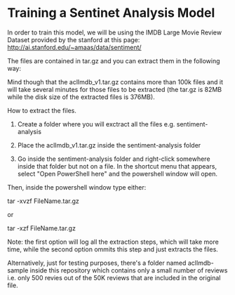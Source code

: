# Training a Sentinet Analysis Model

In order to train this model, we will be using the IMDB Large Movie Review Dataset provided by the stanford at this page: http://ai.stanford.edu/~amaas/data/sentiment/

The files are contained in tar.gz and you can extract them in the following way:

Mind though that the aclImdb_v1.tar.gz contains more than 100k files and it will take several minutes for those files to be extracted (the tar.gz is 82MB while the disk size of the extracted files is 376MB).

How to extract the files.

1. Create a folder where you will exctract all the files e.g. sentiment-analysis

2. Place the aclImdb_v1.tar.gz inside the sentiment-analysis folder

3. Go inside the sentiment-analysis folder and right-click somewhere inside that folder but not on a file. In the shortcut menu that appears, select "Open PowerShell here" and the powershell window will open.

Then, inside the powershell window type either:

tar -xvzf FileName.tar.gz

or 

tar -xzf FileName.tar.gz

Note: the first option will log all the extraction steps, which will take more time, while the second option ommits this step and just extracts the files.

Alternatively, just for testing purposes, there's a folder named aclImdb-sample inside this repository which contains only a small number of reviews i.e. only 500 revies out of the 50K reviews that are included in the original file.

